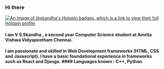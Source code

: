 ### Hi there 
[![An image of @skandha's Holopin badges, which is a link to view their full Holopin profile](https://holopin.me/skandha)](https://holopin.io/@skandha)

#### I am V S Skandha , a second year Computer Science student at Amrita Vishwa Vidyapeetham Chennai. 
#### I am passionate and skilled in Web Development frameworks (HTML, CSS and Javascript). I have a basic foundational experience in frameworks such as React and Django. #### Languages known : C++, Python  
<!--
**skandhavs/skandhavs** is a ✨ _special_ ✨ repository because its `README.md` (this file) appears on your GitHub profile.


Here are some ideas to get you started:

- 🔭 I’m currently working on ...
- 🌱 I’m currently learning ...
- 👯 I’m looking to collaborate on ...
- 🤔 I’m looking for help with ...
- 💬 Ask me about ...
- 📫 How to reach me: ...
- 😄 Pronouns: ...
- ⚡ Fun fact: ...
-->
